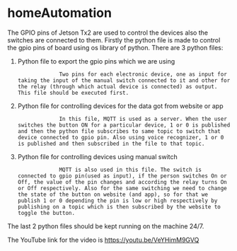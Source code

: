 # homeAutomation

The GPIO pins of Jetson Tx2 are used to control the devices also the switches are connected to them. Firstly the python file is made to control the gpio pins of board using os library of python. There are 3 python files:

1. Python file to export the gpio pins which we are using

                    Two pins for each electronic device, one as input for taking the input of the manual switch connected to it and other for the relay (through which actual device is connected) as output. This file should be executed first.

2. Python file for controlling devices for the data got from website or app

                    In this file, MQTT is used as a server. When the user switches the button ON for a particular device, 1 or 0 is published and then the python file subscribes to same topic to switch that device connected to gpio pin. Also using voice recognizer, 1 or 0 is published and then subscribed in the file to that topic.

3. Python file for controlling devices using manual switch

                    MQTT is also used in this file. The switch is connected to gpio pin(used as input), if the person switches On or Off, the value of the pin changes and according the relay turns On or Off respectively. Also for the same switching we need to change the state of the button on website (and app), so for that we publish 1 or 0 depending the pin is low or high respectively by publishing on a topic which is then subscribed by the website to toggle the button.

The last 2 python files should be kept running on the machine 24/7.

The YouTube link for the video is
https://youtu.be/VeYHimM9GVQ
